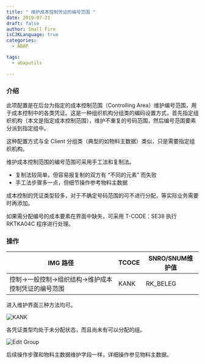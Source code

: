 ```yaml
---
title: " 维护成本控制凭证的编号范围 "
date: 2019-07-21
draft: false
author: Small Fire
isCJKLanguage: true
categories: 
  - ABAP

tags: 
  - abaputils

---
```


### 介绍

此项配置是在后台为指定的成本控制范围（Controlling Area）维护编号范围，用于成本控制中的各类凭证。这是一种组织机构分组类的编码设置方式，首先指定组织机构（本文是指定成本控制范围），维护不重复的号码范围，然后编号范围要素分派到指定组中。

这种配置方式与全 Client 分组类（典型的如物料主数据）类似，只是需要指定组织机构。

维护成本控制范围的编号范围可采用手工法和复制法。

- 复制法较简单，但容易报复制的双方有 “不同的元素” 而失败
- 手工法步骤多一点，但细节操作参考物料主数据

成本控制的凭证类型较多，对于不确定号码范围的可不进行分配，等实际业务需要时再添加。

如果需分配编号的成本要素在界面中缺失，可采用 T-CODE：SE38 执行 RKTKA04C 程序进行处理。

### 操作

| IMG 路径                                          | TCOCE | SNRO/SNUM维护值 |
| ------------------------------------------------- | ----- | --------------- |
| 控制→一般控制→组织结构→维护成本控制凭证的编号范围 | KANK  | RK_BELEG        |

进入维护界面三种方法均可。

![KANK](/images/ABAP/ABAP_NumberRange22.png)

各凭证类型均处于未分配状态，而且尚未有可以分配的组。

![Edit Group](/images/ABAP/ABAP_NumberRange23.png)

后续操作步骤和物料主数据维护字段一样，详细操作参见物料主数据。

